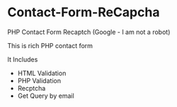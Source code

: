 <h1>Contact-Form-ReCapcha</h1>
<p>PHP Contact Form Recaptch (Google - I am not a robot)<p>

This is rich PHP contact form

It Includes

<ul>  
  <li>HTML Validation  </li>
  <li>PHP Validation  </li>
  <li>Recptcha  </li>
  <li>Get Query by email </li> 
</ul>
